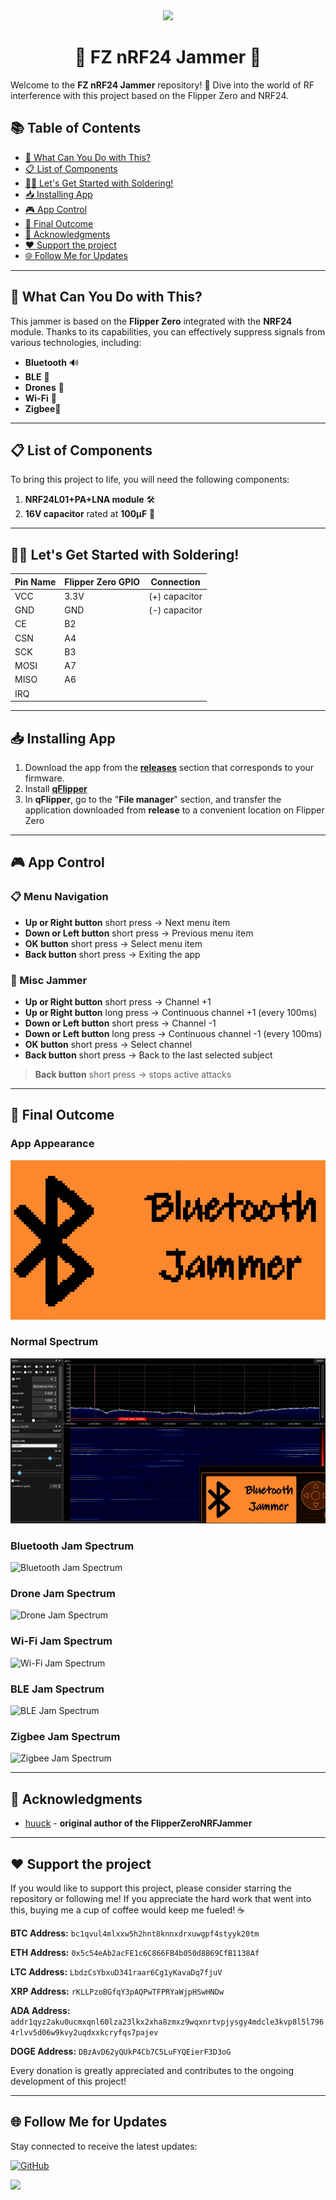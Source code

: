<div align="center">
  <img src="https://avatars.githubusercontent.com/u/176677387" width="150" height="auto" />
  <h1> 🌟 FZ nRF24 Jammer 🌟 </h1>
</div>

Welcome to the **FZ nRF24 Jammer** repository! 🎉 Dive into the world of RF interference with this project based on the Flipper Zero and NRF24.



## 📚 Table of Contents
- [🚀 What Can You Do with This?](#-what-can-you-do-with-this)
- [📋 List of Components](#-list-of-components)
- [🧑‍🔧 Let's Get Started with Soldering!](#-lets-get-started-with-soldering)
- [📥 Installing App](#-Installing-App)
- [🎮 App Control ](#-App-Control)
- [🎉 Final Outcome](#-final-outcome)
- [🙏 Acknowledgments](#-acknowledgments)
- [❤️ Support the project](#-support-the-project)
- [🌐 Follow Me for Updates](#-follow-me-for-updates)

-----

## 🚀 What Can You Do with This?
This jammer is based on the **Flipper Zero** integrated with the **NRF24** module. Thanks to its capabilities, you can effectively suppress signals from various technologies, including:
- **Bluetooth** 🔊
- **BLE** 📱
- **Drones** 🚁
- **Wi-Fi** 📶
- **Zigbee**📡

-----

## 📋 List of Components
To bring this project to life, you will need the following components:
1. **NRF24L01+PA+LNA module** 🛠️
2. **16V capacitor** rated at **100µF** 🔋

-----

## 🧑‍🔧 Let's Get Started with Soldering!

| **Pin Name** | **Flipper Zero GPIO** | **Connection**       |
|--------------|-----------------------|----------------------|
| VCC          | 3.3V                  | (+) capacitor        |
| GND          | GND                   | (-) capacitor        |
| CE           | B2                    |                      |
| CSN          | A4                    |                      |
| SCK          | B3                    |                      |
| MOSI         | A7                    |                      |
| MISO         | A6                    |                      |
| IRQ          |                       |                      |

-----

## 📥 Installing App

1. Download the app from the **[releases](https://github.com/W0rthlessS0ul/FZ_nRF24_jammer/releases)** section that corresponds to your firmware.
2. Install **[qFlipper](https://flipperzero.one)**
3. In **qFlipper**, go to the "**File manager**" section, and transfer the application downloaded from **release** to a convenient location on Flipper Zero

-----

## 🎮 App Control 

### 📋 Menu Navigation
- **Up or Right button** short press → Next menu item
- **Down or Left button** short press → Previous menu item
- **OK button** short press → Select menu item
- **Back button** short press → Exiting the app

### 📡 Misc Jammer
- **Up or Right button** short press → Channel +1
- **Up or Right button** long press → Continuous channel +1 (every 100ms)
- **Down or Left button** short press → Channel -1
- **Down or Left button** long press → Continuous channel -1 (every 100ms)
- **OK button** short press → Select channel
- **Back button** short press → Back to the last selected subject

> **Back button** short press → stops active attacks

-----

## 🎉 Final Outcome

### App Appearance
![App Appearance](img/gif/app_appearance.gif)

### Normal Spectrum
![Normal Spectrum](img/gif/normal_spctr.gif)

### Bluetooth Jam Spectrum
![Bluetooth Jam Spectrum](img/gif/bluetooth_jam_spctr.gif)

### Drone Jam Spectrum
![Drone Jam Spectrum](img/gif/drone_jam_spctr.gif)

### Wi-Fi Jam Spectrum
![Wi-Fi Jam Spectrum](img/gif/wifi_jam_spctr.gif)

### BLE Jam Spectrum
![BLE Jam Spectrum](img/gif/ble_jam_spctr.gif)

### Zigbee Jam Spectrum
![Zigbee Jam Spectrum](img/gif/zigbee_jam_spctr.gif)

-----

## 🙏 Acknowledgments

- [huuck](https://github.com/huuck) - **original author of the FlipperZeroNRFJammer**

-----

## ❤️ Support the project

If you would like to support this project, please consider starring the repository or following me! If you appreciate the hard work that went into this, buying me a cup of coffee would keep me fueled! ☕ 

**BTC Address:** `bc1qvul4mlxxw5h2hnt8knnxdrxuwgpf4styyk20tm`

**ETH Address:** `0x5c54eAb2acFE1c6C866FB4b050d8B69CfB1138Af`

**LTC Address:** `LbdzCsYbxuD341raar6Cg1yKavaDq7fjuV`

**XRP Address:** `rKLLPzoBGfqY3pAQPwTFPRYaWjpHSwHNDw`

**ADA Address:** `addr1qyz2aku0ucmxqnl60lza23lkx2xha8zmxz9wqxnrtvpjysgy4mdcle3kvp8l5l7964rlvv5d06w9kvy2uqdxxkcryfqs7pajev`

**DOGE Address:** `DBzAvD62yQUkP4Cb7C5LuFYQEierF3D3oG`

Every donation is greatly appreciated and contributes to the ongoing development of this project!

---

## 🌐 Follow Me for Updates
Stay connected to receive the latest updates:

[![GitHub](https://img.shields.io/badge/GitHub-W0rthlessS0ul-181717?style=flat&logo=github&logoColor=white)](https://github.com/W0rthlessS0ul)

<img src="https://profile-counter.glitch.me/W0rthlessS0ul.FZ_nRF24_jammer/count.svg"/>
